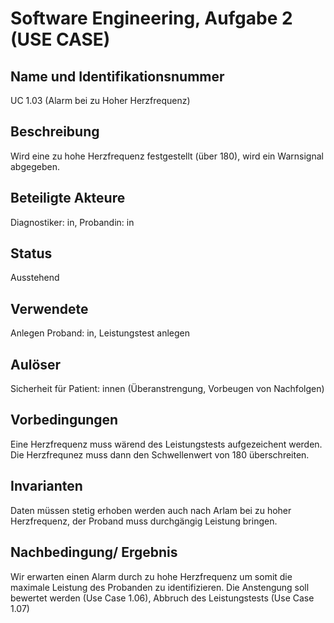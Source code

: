 # Software Engineering, Aufgabe 2 (USE CASE)
## Name und Identifikationsnummer
UC 1.03 (Alarm bei zu Hoher Herzfrequenz)

## Beschreibung
Wird eine zu hohe Herzfrequenz festgestellt (über 180), wird ein Warnsignal abgegeben.

## Beteiligte Akteure
Diagnostiker: in, Probandin: in

## Status
Ausstehend

## Verwendete
Anlegen Proband: in, Leistungstest anlegen

## Aulöser
Sicherheit für Patient: innen (Überanstrengung, Vorbeugen von Nachfolgen)

## Vorbedingungen 
Eine Herzfrequenz muss wärend des Leistungstests aufgezeichent werden.
Die Herzfrequnez muss dann den Schwellenwert von 180 überschreiten.

## Invarianten 
Daten müssen stetig erhoben werden auch nach Arlam bei zu hoher Herzfrequenz, der Proband muss durchgängig Leistung bringen.

## Nachbedingung/ Ergebnis
Wir erwarten einen Alarm durch zu hohe Herzfrequenz um somit die maximale Leistung des Probanden zu identifizieren.
Die Anstengung soll bewertet werden (Use Case 1.06), Abbruch des Leistungstests (Use Case 1.07)
